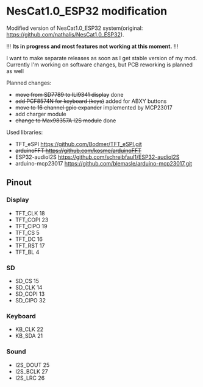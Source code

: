 # NesCat1.0_ESP32 modification

Modified version of NesCat1.0_ESP32 system(original: <https://github.com/nathalis/NesCat1.0_ESP32>).

!!! **Its in progress and most features not working at this moment.** !!!

I want to make separate releases as soon as I get stable version of my mod.
Currently I'm working on software changes, but PCB reworking is planned as well

Planned changes:

- ~~move from SD7789 to ILI9341 display~~ done
- ~~add PCF8574N for keyboard (keys)~~ added for ABXY buttons
- ~~move to 16 channel gpio expander~~ implemented by MCP23017
- add charger module
- ~~change to Max98357A I2S module~~ done

Used libraries:

- TFT_eSPI <https://github.com/Bodmer/TFT_eSPI.git>
- ~~arduinoFFT <https://github.com/kosme/arduinoFFT>~~
- ESP32-audioI2S <https://github.com/schreibfaul1/ESP32-audioI2S>
- arduino-mcp23017 <https://github.com/blemasle/arduino-mcp23017.git>

## Pinout

### Display

- TFT_CLK 18
- TFT_COPI 23
- TFT_CIPO 19
- TFT_CS 5
- TFT_DC 16
- TFT_RST 17
- TFT_BL 4

### SD

- SD_CS 15
- SD_CLK 14
- SD_COPI 13
- SD_CIPO 32

### Keyboard

- KB_CLK 22
- KB_SDA 21

### Sound

- I2S_DOUT 25
- I2S_BCLK 27
- I2S_LRC 26
